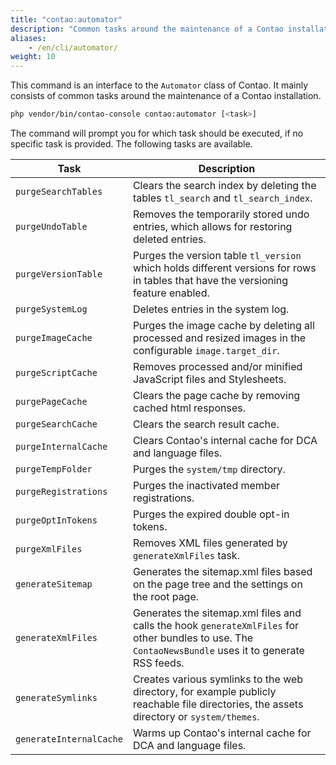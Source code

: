 ```yaml
---
title: "contao:automator"
description: "Common tasks around the maintenance of a Contao installation."
aliases:
    - /en/cli/automator/
weight: 10    
---
```



This command is an interface to the `Automator` class of Contao. It mainly consists
of common tasks around the maintenance of a Contao installation.

```bash
php vendor/bin/contao-console contao:automator [<task>]
```

The command will prompt you for which task should be executed, if no specific task is provided. The following tasks are available.

| Task                    | Description                                                                                                                                           |
|-------------------------|-------------------------------------------------------------------------------------------------------------------------------------------------------|
| `purgeSearchTables`     | Clears the search index by deleting the tables `tl_search` and `tl_search_index`.                                                                     |
| `purgeUndoTable`        | Removes the temporarily stored undo entries, which allows for restoring deleted entries.                                                              |
| `purgeVersionTable`     | Purges the version table `tl_version` which holds different versions for rows in tables that have the versioning feature enabled.                     |
| `purgeSystemLog`        | Deletes entries in the system log.                                                                                                                    |
| `purgeImageCache`       | Purges the image cache by deleting all processed and resized images in the configurable `image.target_dir`.                                           |
| `purgeScriptCache`      | Removes processed and/or minified JavaScript files and Stylesheets.                                                                                   |
| `purgePageCache`        | Clears the page cache by removing cached html responses.                                                                                              |
| `purgeSearchCache`      | Clears the search result cache.                                                                                                                       |
| `purgeInternalCache`    | Clears Contao's internal cache for DCA and language files. |
| `purgeTempFolder`       | Purges the `system/tmp` directory.                                                                                                                 |
| `purgeRegistrations`    | Purges the inactivated member registrations.                                                                                                          |
| `purgeOptInTokens`      | Purges the expired double opt-in tokens.                                                                                                              |
| `purgeXmlFiles`         | Removes XML files generated by `generateXmlFiles` task.                                                                                               |
| `generateSitemap`       | Generates the sitemap.xml files based on the page tree and the settings on the root page.                                                             |
| `generateXmlFiles`      | Generates the sitemap.xml files and calls the hook `generateXmlFiles` for other bundles to use. The `ContaoNewsBundle` uses it to generate RSS feeds. |
| `generateSymlinks`      | Creates various symlinks to the web directory, for example publicly reachable file directories, the assets directory or `system/themes`.              |
| `generateInternalCache` | Warms up Contao's internal cache for DCA and language files. |